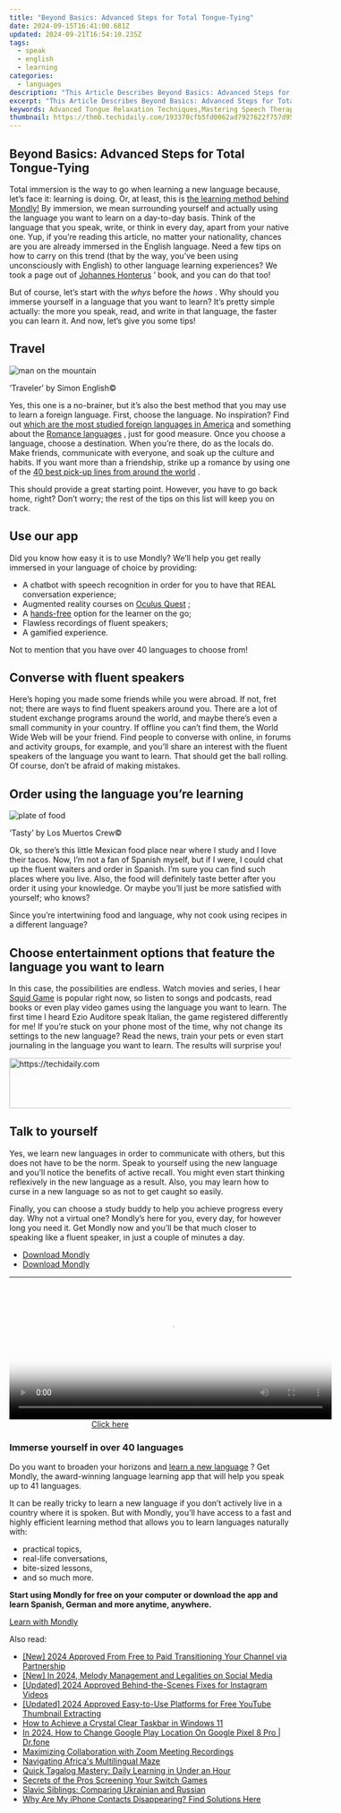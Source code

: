 ```yaml
---
title: "Beyond Basics: Advanced Steps for Total Tongue-Tying"
date: 2024-09-15T16:41:00.681Z
updated: 2024-09-21T16:54:10.235Z
tags:
  - speak
  - english
  - learning
categories:
  - languages
description: "This Article Describes Beyond Basics: Advanced Steps for Total Tongue-Tying"
excerpt: "This Article Describes Beyond Basics: Advanced Steps for Total Tongue-Tying"
keywords: Advanced Tongue Relaxation Techniques,Mastering Speech Therapy for Tongue Ties,Overcoming Articulatory Difficulty,Expert Guide to Eliminating Lisping,Comprehensive Tongue-Tie Treatment Methods,Professional Strategies for Speech Clearance,Innovative Approaches to Addressing Articulation Disorders
thumbnail: https://thmb.techidaily.com/193370cfb5fd0062ad7927622f757d95e1534f19599b794b5d420052ed1a0476.jpg
---
```


## Beyond Basics: Advanced Steps for Total Tongue-Tying

 Total immersion is the way to go when learning a new language because, let’s face it: learning is doing. Or, at least, this is [the learning method behind Mondly!](https://shop.mondly.com/affiliate.php?ACCOUNT=ATISTUDI&AFFILIATE=108875&PATH=https://www.mondly.com?AFFILIATE=108875)  By immersion, we mean surrounding yourself and actually using the language you want to learn on a day-to-day basis. Think of the language that you speak, write, or think in every day, apart from your native one. Yup, if you’re reading this article, no matter your nationality, chances are you are already immersed in the English language. Need a few tips on how to carry on this trend (that by the way, you’ve been using unconsciously with English) to other language learning experiences? We took a page out of [Johannes Honterus](https://shop.mondly.com/affiliate.php?ACCOUNT=ATISTUDI&AFFILIATE=108875&PATH=https://www.mondly.com?AFFILIATE=108875) ’ book, and you can do that too!

But of course, let’s start with the _whys_ before the _hows_  . Why should you immerse yourself in a language that you want to learn? It’s pretty simple actually: the more you speak, read, and write in that language, the faster you can learn it. And now, let’s give you some tips!

## Travel

![man on the mountain](https://edge.mondly.com/blog/wp-content/uploads/2021/12/man-on-the-mountain-960x720.jpg "How To Immerse Yourself In A Language: 6 Helpful Tips 2")

 ‘Traveler’ by Simon English©

 Yes, this one is a no-brainer, but it’s also the best method that you may use to learn a foreign language. First, choose the language. No inspiration? Find out [which are the most studied foreign languages in America](https://shop.mondly.com/affiliate.php?ACCOUNT=ATISTUDI&AFFILIATE=108875&PATH=https://www.mondly.com?AFFILIATE=108875) and something about the [Romance languages](https://shop.mondly.com/affiliate.php?ACCOUNT=ATISTUDI&AFFILIATE=108875&PATH=https://www.mondly.com?AFFILIATE=108875)  , just for good measure. Once you choose a language, choose a destination. When you’re there, do as the locals do. Make friends, communicate with everyone, and soak up the culture and habits. If you want more than a friendship, strike up a romance by using one of the [40 best pick-up lines from around the world](https://shop.mondly.com/affiliate.php?ACCOUNT=ATISTUDI&AFFILIATE=108875&PATH=https://www.mondly.com?AFFILIATE=108875) .

 This should provide a great starting point. However, you have to go back home, right? Don’t worry; the rest of the tips on this list will keep you on track.

## Use our app

 Did you know how easy it is to use Mondly? We’ll help you get really immersed in your language of choice by providing:

* A chatbot with speech recognition in order for you to have that REAL conversation experience;
* Augmented reality courses on [Oculus Quest](https://shop.mondly.com/affiliate.php?ACCOUNT=ATISTUDI&AFFILIATE=108875&PATH=https://www.mondly.com?AFFILIATE=108875) ;
* A [hands-free](https://shop.mondly.com/affiliate.php?ACCOUNT=ATISTUDI&AFFILIATE=108875&PATH=https://www.mondly.com?AFFILIATE=108875) option for the learner on the go;
* Flawless recordings of fluent speakers;
* A gamified experience.

 Not to mention that you have over 40 languages to choose from!

## Converse with fluent speakers

 Here’s hoping you made some friends while you were abroad. If not, fret not; there are ways to find fluent speakers around you. There are a lot of student exchange programs around the world, and maybe there’s even a small community in your country. If offline you can’t find them, the World Wide Web will be your friend. Find people to converse with online, in forums and activity groups, for example, and you’ll share an interest with the fluent speakers of the language you want to learn. That should get the ball rolling. Of course, don’t be afraid of making mistakes.

## Order using the language you’re learning

![plate of food](https://edge.mondly.com/blog/wp-content/uploads/2021/12/plate-of-food-960x641.jpg "How To Immerse Yourself In A Language: 6 Helpful Tips 3")

 ‘Tasty’ by Los Muertos Crew©

 Ok, so there’s this little Mexican food place near where I study and I love their tacos. Now, I’m not a fan of Spanish myself, but if I were, I could chat up the fluent waiters and order in Spanish. I’m sure you can find such places where you live. Also, the food will definitely taste better after you order it using your knowledge. Or maybe you’ll just be more satisfied with yourself; who knows?

 Since you’re intertwining food and language, why not cook using recipes in a different language?

## Choose entertainment options that feature the language you want to learn

 In this case, the possibilities are endless. Watch movies and series, I hear [Squid Game](https://shop.mondly.com/affiliate.php?ACCOUNT=ATISTUDI&AFFILIATE=108875&PATH=https://www.mondly.com?AFFILIATE=108875)  is popular right now, so listen to songs and podcasts, read books or even play video games using the language you want to learn. The first time I heard Ezio Auditore speak Italian, the game registered differently for me! If you’re stuck on your phone most of the time, why not change its settings to the new language? Read the news, train your pets or even start journaling in the language you want to learn. The results will surprise you!

<!-- affiliate ads begin -->
<a href="https://appsumo.8odi.net/c/5597632/2151873/7443" target="_top" id="2151873">
  <img src="//a.impactradius-go.com/display-ad/7443-2151873" border="0" alt="https://techidaily.com" width="728" height="90"/>
</a>
<img height="0" width="0" src="https://appsumo.8odi.net/i/5597632/2151873/7443" style="position:absolute;visibility:hidden;" border="0" />
<!-- affiliate ads end -->

## Talk to yourself

 Yes, we learn new languages in order to communicate with others, but this does not have to be the norm. Speak to yourself using the new language and you’ll notice the benefits of active recall. You might even start thinking reflexively in the new language as a result. Also, you may learn how to curse in a new language so as not to get caught so easily.

 Finally, you can choose a study buddy to help you achieve progress every day. Why not a virtual one? Mondly’s here for you, every day, for however long you need it. Get Mondly now and you’ll be that much closer to speaking like a fluent speaker, in just a couple of minutes a day.

* [Download Mondly](https://www.facebook.com/sharer/sharer.php?u=https%3A%2F%2Fwww.mondly.com%2Fblog%2Fimmerse-yourself-language-tips%2F&t=How+to+Immerse+Yourself+in+a+Language%3A+6+Helpful+Tips "Share on Facebook")
* [Download Mondly](https://shop.mondly.com/affiliate.php?ACCOUNT=ATISTUDI&AFFILIATE=108875&PATH=https://www.mondly.com?AFFILIATE=108875)

---

<!-- affiliate ads begin -->
<span id="1983539">
					<video width="576" height="240" style="cursor:pointer"
           poster="//a.impactradius-go.com/display-clicktoplayimage/1983539.png"
           onclick="if(!this.playClicked){this.play();this.setAttribute('controls',true);this.playClicked=true;}">
	   <source src="//a.impactradius-go.com/display-ad/22993-1983539">
	   <img src="//a.impactradius-go.com/display-clicktoplayimage/1983539.png" style="border: none; height: 100%; width: 100%; object-fit: contain">
	</video>
	<div style="width:360px;text-align:center"><a href="javascript:window.open(decodeURIComponent('https%3A%2F%2Fhomestyler.sjv.io%2Fc%2F5597632%2F1983539%2F22993'), '_blank');void(0);">Click here</a></div>
</span>
<img height="0" width="0" src="https://imp.pxf.io/i/5597632/1983539/22993" style="position:absolute;visibility:hidden;" border="0" />
<!-- affiliate ads end -->

### Immerse yourself in over 40 languages

 Do you want to broaden your horizons and [learn a new language](https://shop.mondly.com/affiliate.php?ACCOUNT=ATISTUDI&AFFILIATE=108875&PATH=https://www.mondly.com?AFFILIATE=108875) ? Get Mondly, the award-winning language learning app that will help you speak up to 41 languages.

 It can be really tricky to learn a new language if you don’t actively live in a country where it is spoken. But with Mondly, you’ll have access to a fast and highly efficient learning method that allows you to learn languages naturally with:

* practical topics,
* real-life conversations,
* bite-sized lessons,
* and so much more.

 **Start using Mondly for free on your computer or download the app and learn Spanish, German and more anytime, anywhere.**

[Learn with Mondly](https://adjt.mondly.com/5ixfg4k?campaign=blog-post-id-6395&fallback=https%3A%2F%2Fapp.mondly.com%3Futm%5Fmedium%3Dblog%5Fblog-post-id-6395%26utm%5Fsource%3Dblog-post-id-6395&redirect%5Fmacos=https%3A%2F%2Fapp.mondly.com%3Futm%5Fmedium%3Dblog%5Fblog-post-id-6395%26utm%5Fsource%3Dblog-post-id-6395&redirect%5Fandroid=https%3A%2F%2Fplay.google.com%2Fstore%2Fapps%2Fdetails%3Fid%3Dcom.atistudios.mondly.languages%3Futm%5Fmedium%3Dblog%5Fblog-post-id-6395%26utm%5Fsource%3Dblog-post-id-6395&redirect%5Fios=https%3A%2F%2Fapps.apple.com%2Fapp%2Fapple-store%2Fid987873536%3Fpt%3D78954800%26ct%3Dblog-post-id-6395%26mt%3D8 "Learn with Mondly")

<ins class="adsbygoogle"
     style="display:block"
     data-ad-format="autorelaxed"
     data-ad-client="ca-pub-7571918770474297"
     data-ad-slot="1223367746"></ins>

<ins class="adsbygoogle"
     style="display:block"
     data-ad-client="ca-pub-7571918770474297"
     data-ad-slot="8358498916"
     data-ad-format="auto"
     data-full-width-responsive="true"></ins>

<span class="atpl-alsoreadstyle">Also read:</span>
<div><ul>
<li><a href="https://youtube-zero.techidaily.com/024-approved-from-free-to-paid-transitioning-your-channel-via-partnership/"><u>[New] 2024 Approved From Free to Paid Transitioning Your Channel via Partnership</u></a></li>
<li><a href="https://article-helps.techidaily.com/new-in-2024-melody-management-and-legalities-on-social-media/"><u>[New] In 2024, Melody Management and Legalities on Social Media</u></a></li>
<li><a href="https://instagram-videos.techidaily.com/updated-2024-approved-behind-the-scenes-fixes-for-instagram-videos/"><u>[Updated] 2024 Approved Behind-the-Scenes Fixes for Instagram Videos</u></a></li>
<li><a href="https://facebook-video-share.techidaily.com/updated-2024-approved-easy-to-use-platforms-for-free-youtube-thumbnail-extracting/"><u>[Updated] 2024 Approved Easy-to-Use Platforms for Free YouTube Thumbnail Extracting</u></a></li>
<li><a href="https://windows11.techidaily.com/how-to-achieve-a-crystal-clear-taskbar-in-windows-11/"><u>How to Achieve a Crystal Clear Taskbar in Windows 11</u></a></li>
<li><a href="https://review-topics.techidaily.com/in-2024-how-to-change-google-play-location-on-google-pixel-8-pro-drfone-by-drfone-virtual-android/"><u>In 2024, How to Change Google Play Location On Google Pixel 8 Pro | Dr.fone</u></a></li>
<li><a href="https://screen-mirroring-recording.techidaily.com/maximizing-collaboration-with-zoom-meeting-recordings/"><u>Maximizing Collaboration with Zoom Meeting Recordings</u></a></li>
<li><a href="https://mondly-stories.techidaily.com/navigating-africas-multilingual-maze/"><u>Navigating Africa's Multilingual Maze</u></a></li>
<li><a href="https://mondly-stories.techidaily.com/quick-tagalog-mastery-daily-learning-in-under-an-hour/"><u>Quick Tagalog Mastery: Daily Learning in Under an Hour</u></a></li>
<li><a href="https://remote-screen-capture.techidaily.com/secrets-of-the-pros-screening-your-switch-games/"><u>Secrets of the Pros Screening Your Switch Games</u></a></li>
<li><a href="https://mondly-stories.techidaily.com/slavic-siblings-comparing-ukrainian-and-russian/"><u>Slavic Siblings: Comparing Ukrainian and Russian</u></a></li>
<li><a href="https://fox-that.techidaily.com/why-are-my-iphone-contacts-disappearing-find-solutions-here/"><u>Why Are My iPhone Contacts Disappearing? Find Solutions Here</u></a></li>
</ul></div>

